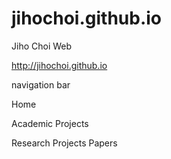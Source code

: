 # jihochoi.github.io
Jiho Choi Web



http://jihochoi.github.io










navigation bar

  Home




  Academic
    Projects


  Research
    Projects
    Papers
